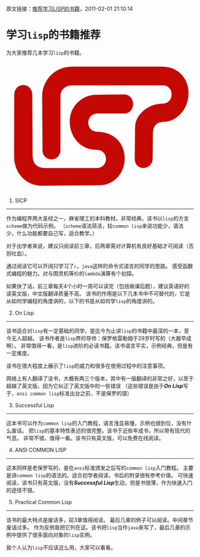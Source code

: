 原文链接：[推荐学习LISP的书籍](http://blog.sina.com.cn/s/blog_72d43af30100pg5t.html)，2011-02-01 21:10:14

学习`lisp`的书籍推荐
=====================

为大家推荐几本学习`lisp`的书籍。

![lisp](lisp.png)

1. SICP
-----------------------------

作为编程界两大圣经之一，麻省理工的本科教材。非常经典，该书以`lisp`的方言`scheme`做为代码示例。
（`scheme`语法简洁，较`common lisp`来说功能少，语法少，什么功能都要自己写，适合教学。）

对于出学者来说，建议只阅读前三章，后两章需对计算机有良好基础才可阅读（否则吐血）。

通过阅读它可以开阔只学习了`c`，`java`这样的命令式语言的同学的思路。
感受函数式编程的魅力。对与图灵机等价的`lambda`演算有个初探。

如果快了话，前三章每天4个小时一周可以读完（包括做课后题），建议英语好的读英文版，中文版翻译质量不高。
该书的作用是以下几本书中不可替代的，它是从如何学编程的角度讲的，以下的书是从如何学`lisp`的角度讲的。

2. On Lisp
-----------------------------

该书适合对`lisp`有一定基础的同学，是迄今为止讲`lisp`的书籍中最深的一本，至今无人超越。
该书作者是`lisp`界的导师：保罗格雷勒姆于29岁时写的（大器早成啊）。
非常值得一看，是`lisp`进阶的必读书籍。该书语言平实，示例经典，但是有一定难度。

该书在很大程度上展示了`lisp`的威力和很多在使用过程中的注意事项。

网络上有人翻译了该书，大概有两三个版本，其中有一版翻译的非常之好，以至于超越了英文版，因为它纠正了英文版中的一些错误
（这些错误是由于***On Lisp***写于，`ansi common lisp`标准出台之前，不是保罗的错）

3. Successful Lisp
-----------------------------

这本书可以作为`common lisp`的入门教程，语言浅显易懂，示例也很到位，没有什么废话。
把`lisp`的基本特性表述的很完整。该书于近些年成书，所以带有现代的气息。
非常不错，值得一看。该书只有英文版，可以免费在线阅读。

4. ANSI COMMON LISP
-----------------------------

这本同样是老保罗写的，是在`ansi`标准颁发之后写的`common lisp`入门教程。
主要是讲`common lisp`的语法的。适合初学者阅读，书后的附录很有参考价值。
可快速阅读，该书只有英文版，没有***Successful Lisp***生动，但是书很薄，作为快速入门的途径不错。

5. Practical Common Lisp
-----------------------------

该书的最大特点是废话多，前3章值得阅读。
最后几章的例子可以阅读。中间章节废话过多。
作为反例我把它列在这。该书把`lisp`当作`java`来写了，最后几章的示例中提供了很多面向对象的`lisp`实例。

我个人认为`lisp`不应该这么用，大家可以看看。

